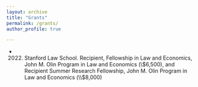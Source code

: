 ```yaml
---
layout: archive
title: "Grants"
permalink: /grants/
author_profile: true

---
```

* 2022. Stanford Law School. Recipient, Fellowship in Law and Economics, John M. Olin Program in Law and Economics (\\$6,500), and Recipient Summer Research Fellowship, John M. Olin Program in Law and Economics (\\$8,000)
